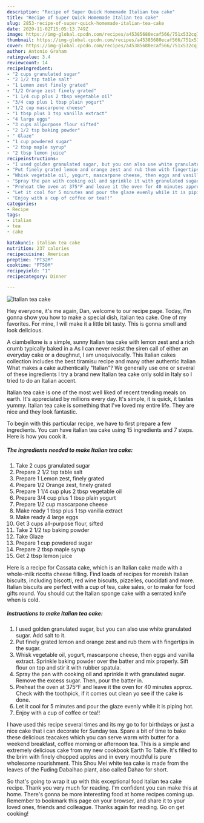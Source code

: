 ```yaml
---
description: "Recipe of Super Quick Homemade Italian tea cake"
title: "Recipe of Super Quick Homemade Italian tea cake"
slug: 2853-recipe-of-super-quick-homemade-italian-tea-cake
date: 2020-11-02T15:05:13.749Z
image: https://img-global.cpcdn.com/recipes/a45385680ecaf566/751x532cq70/italian-tea-cake-recipe-main-photo.jpg
thumbnail: https://img-global.cpcdn.com/recipes/a45385680ecaf566/751x532cq70/italian-tea-cake-recipe-main-photo.jpg
cover: https://img-global.cpcdn.com/recipes/a45385680ecaf566/751x532cq70/italian-tea-cake-recipe-main-photo.jpg
author: Antonio Graham
ratingvalue: 3.4
reviewcount: 14
recipeingredient:
- "2 cups granulated sugar"
- "2 1/2 tsp table salt"
- "1 Lemon zest finely grated"
- "1/2 Orange zest finely grated"
- "1 1/4 cup plus 2 tbsp vegetable oil"
- "3/4 cup plus 1 tbsp plain yogurt"
- "1/2 cup mascarpone cheese"
- "1 tbsp plus 1 tsp vanilla extract"
- "4 large eggs"
- "3 cups allpurpose flour sifted"
- "2 1/2 tsp baking powder"
- " Glaze"
- "1 cup powdered sugar"
- "2 tbsp maple syrup"
- "2 tbsp lemon juice"
recipeinstructions:
- "I used golden granulated sugar, but you can also use white granulated sugar. Add salt to it."
- "Put finely grated lemon and orange zest and rub them with fingertips in the sugar."
- "Whisk vegetable oil, yogurt, mascarpone cheese, then eggs and vanilla extract. Sprinkle baking powder over the batter and mix properly. Sift flour on top and stir it with rubber spatula."
- "Spray the pan with cooking oil and sprinkle it with granulated sugar. Remove the excess sugar. Then, pour the batter in."
- "Preheat the oven at 375°F and leave it the oven for 40 minutes approx. Check with the toothpick, if it comes out clean yo see if the cake is done."
- "Let it cool for 5 minutes and pour the glaze evenly while it is piping hot."
- "Enjoy with a cup of coffee or tea!!"
categories:
- Recipe
tags:
- italian
- tea
- cake

katakunci: italian tea cake 
nutrition: 237 calories
recipecuisine: American
preptime: "PT32M"
cooktime: "PT50M"
recipeyield: "1"
recipecategory: Dinner

---
```



![Italian tea cake](https://img-global.cpcdn.com/recipes/a45385680ecaf566/751x532cq70/italian-tea-cake-recipe-main-photo.jpg)

Hey everyone, it's me again, Dan, welcome to our recipe page. Today, I'm gonna show you how to make a special dish, italian tea cake. One of my favorites. For mine, I will make it a little bit tasty. This is gonna smell and look delicious.

A ciambellone is a simple, sunny Italian tea cake with lemon zest and a rich crumb typically baked in a As I can never resist the siren call of either an everyday cake or a doughnut, I am unequivocally. This Italian cakes collection includes the best tiramisu recipe and many other authentic Italian What makes a cake authentically &#34;Italian&#34;? We generally use one or several of these ingredients I try a brand new Italian tea cake only sold in Italy so I tried to do an Italian accent.

Italian tea cake is one of the most well liked of recent trending meals on earth. It's appreciated by millions every day. It's simple, it is quick, it tastes yummy. Italian tea cake is something that I've loved my entire life. They are nice and they look fantastic.


To begin with this particular recipe, we have to first prepare a few ingredients. You can have italian tea cake using 15 ingredients and 7 steps. Here is how you cook it.

<!--inarticleads1-->

##### The ingredients needed to make Italian tea cake:

1. Take 2 cups granulated sugar
1. Prepare 2 1/2 tsp table salt
1. Prepare 1 Lemon zest, finely grated
1. Prepare 1/2 Orange zest, finely grated
1. Prepare 1 1/4 cup plus 2 tbsp vegetable oil
1. Prepare 3/4 cup plus 1 tbsp plain yogurt
1. Prepare 1/2 cup mascarpone cheese
1. Make ready 1 tbsp plus 1 tsp vanilla extract
1. Make ready 4 large eggs
1. Get 3 cups all-purpose flour, sifted
1. Take 2 1/2 tsp baking powder
1. Take  Glaze
1. Prepare 1 cup powdered sugar
1. Prepare 2 tbsp maple syrup
1. Get 2 tbsp lemon juice


Here is a recipe for Cassata cake, which is an Italian cake made with a whole-milk ricotta cheese filling. Find loads of recipes for moreish Italian biscuits, including biscotti, red wine biscuits, pizzelles, cuccidati and more. Italian biscuits are perfect with a cup of tea, cake sales, or to make for food gifts round. You should cut the Italian sponge cake with a serrated knife when is cold. 

<!--inarticleads2-->

##### Instructions to make Italian tea cake:

1. I used golden granulated sugar, but you can also use white granulated sugar. Add salt to it.
1. Put finely grated lemon and orange zest and rub them with fingertips in the sugar.
1. Whisk vegetable oil, yogurt, mascarpone cheese, then eggs and vanilla extract. Sprinkle baking powder over the batter and mix properly. Sift flour on top and stir it with rubber spatula.
1. Spray the pan with cooking oil and sprinkle it with granulated sugar. Remove the excess sugar. Then, pour the batter in.
1. Preheat the oven at 375°F and leave it the oven for 40 minutes approx. Check with the toothpick, if it comes out clean yo see if the cake is done.
1. Let it cool for 5 minutes and pour the glaze evenly while it is piping hot.
1. Enjoy with a cup of coffee or tea!!


I have used this recipe several times and its my go to for birthdays or just a nice cake that i can decorate for Sunday tea. Spare a bit of time to bake these delicious teacakes which you can serve warm with butter for a weekend breakfast, coffee morning or afternoon tea. This is a simple and extremely delicious cake from my new cookbook Earth To Table. It&#39;s filled to the brim with finely chopped apples and in every mouthful is pure wholesome nourishment. This Shou Mei white tea cake is made from the leaves of the Fuding Dabaihao plant, also called Dahao for short. 

So that's going to wrap it up with this exceptional food italian tea cake recipe. Thank you very much for reading. I'm confident you can make this at home. There's gonna be more interesting food at home recipes coming up. Remember to bookmark this page on your browser, and share it to your loved ones, friends and colleague. Thanks again for reading. Go on get cooking!
